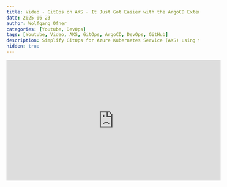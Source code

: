 ```yaml
---
title: Video - GitOps on AKS - It Just Got Easier with the ArgoCD Extension
date: 2025-06-23
author: Wolfgang Ofner
categories: [Youtube, DevOps]
tags: [Youtube, Video, AKS, GitOps, ArgoCD, DevOps, GitHub]
description: Simplify GitOps for Azure Kubernetes Service (AKS) using the ArgoCD Extension. Deploy and manage apps seamlessly! 
hidden: true
---
```


<iframe width="560" height="315" src="https://www.youtube.com/embed/LAUlAlg988I" title="YouTube video player" frameborder="0" allow="accelerometer; autoplay; clipboard-write; encrypted-media; gyroscope; picture-in-picture; web-share" referrerpolicy="strict-origin-when-cross-origin" allowfullscreen></iframe>